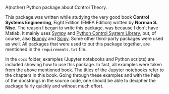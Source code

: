 A(nother) Python package about Control Theory.

This package was written while studying the very good book **Control Systems Engineering**, Eight Edition (EMEA Edition) written by **Norman S. Nise**. The reason I began to write this package, was because I don't have Matlab.
It mainly uses [Sympy](https://www.sympy.org/en/index.html) and [Python Control System Library](https://github.com/python-control/python-control), but, of course, also [Numpy](https://numpy.org/) and [Scipy](https://scipy.org/). 
Some other third-party packages were used as well. All packages that were used to put this package together, are mentioned in the `requirements.txt` file.

In the `docs` folder, examples (Jupyter notebooks and Python scripts) are included showing how to use this package. In fact, all examples were taken from the above mentioned book. The titles of the Jupyter notebooks refer to the chapters in this book. 
Going through these examples and with the help of the docstrings in the source code, one should be able to decipher the package fairly quickly and without much effort.  
